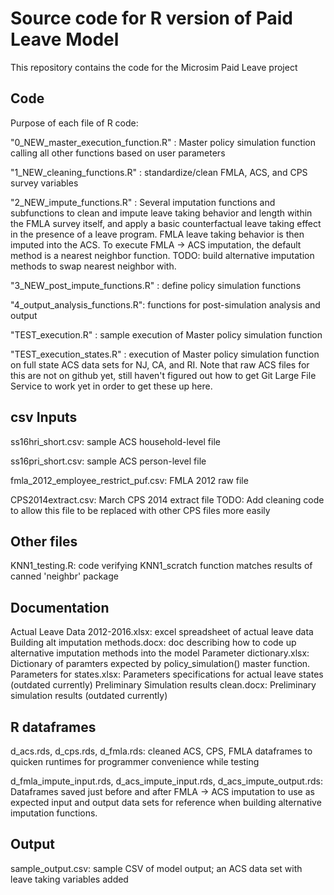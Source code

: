 # Source code for R version of Paid Leave Model 

This repository contains the code for the Microsim Paid Leave project

## Code
Purpose of each file of R code:

"0_NEW_master_execution_function.R" : Master policy simulation function calling all other functions based on user parameters

"1_NEW_cleaning_functions.R" : standardize/clean FMLA, ACS, and CPS survey variables

"2_NEW_impute_functions.R"  : Several imputation functions and subfunctions to clean and impute leave taking behavior and length within the FMLA survey itself, and apply a basic counterfactual leave taking effect in the presence of a leave program. FMLA leave taking behavior is then imputed into the ACS. To execute FMLA -> ACS imputation, the default method is a nearest neighbor function. TODO: build alternative imputation methods to swap nearest neighbor with.

"3_NEW_post_impute_functions.R" : define policy simulation functions

"4_output_analysis_functions.R": functions for post-simulation analysis and output

"TEST_execution.R" : sample execution of Master policy simulation function

"TEST_execution_states.R" : execution of Master policy simulation function on full state ACS data sets for NJ, CA, and RI. 
 Note that raw ACS files for this are not on github yet, still haven't figured out how to get Git Large File Service to work yet in order to get these up here.

## csv Inputs
ss16hri_short.csv: sample ACS household-level file

ss16pri_short.csv: sample ACS person-level file

fmla_2012_employee_restrict_puf.csv: FMLA 2012 raw file

CPS2014extract.csv: March CPS 2014 extract file
  TODO: Add cleaning code to allow this file to be replaced with other CPS files more easily

## Other files
KNN1_testing.R: code verifying KNN1_scratch function matches results of canned 'neighbr' package

## Documentation
Actual Leave Data 2012-2016.xlsx: excel spreadsheet of actual leave data
Building alt imputation methods.docx: doc describing how to code up alternative imputation methods into the model
Parameter dictionary.xlsx: Dictionary of paramters expected by policy_simulation() master function.
Parameters for states.xlsx: Parameters specifications for actual leave states (outdated currently)
Preliminary Simulation results clean.docx: Preliminary simulation results (outdated currently)

## R dataframes
d_acs.rds, d_cps.rds, d_fmla.rds: cleaned ACS, CPS, FMLA dataframes to quicken runtimes for programmer convenience while testing

d_fmla_impute_input.rds, d_acs_impute_input.rds, d_acs_impute_output.rds: Dataframes saved just before and after FMLA -> ACS imputation to use as expected input and output data sets for reference when building alternative imputation functions.

## Output
sample_output.csv: sample CSV of model output; an ACS data set with leave taking variables added
